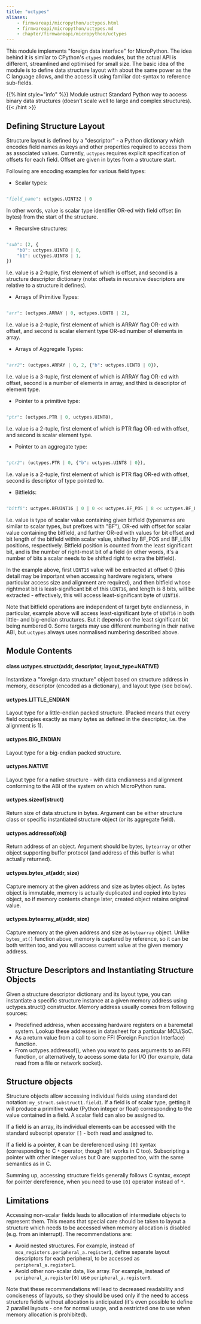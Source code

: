 ```yaml
---
title: "uctypes"
aliases:
    - firmwareapi/micropython/uctypes.html
    - firmwareapi/micropython/uctypes.md
    - chapter/firmwareapi/micropython/uctypes
---
```


This module implements "foreign data interface" for MicroPython. The idea behind it is similar to CPython's `ctypes` modules, but the actual API is different, streamlined and optimised for small size. The basic idea of the module is to define data structure layout with about the same power as the C language allows, and the access it using familiar dot-syntax to reference sub-fields.

{{% hint style="info" %}}
Module ustruct Standard Python way to access binary data structures (doesn't scale well to large and complex structures).
{{< /hint >}}

## Defining Structure Layout

Structure layout is defined by a "descriptor" - a Python dictionary which encodes field names as keys and other properties required to access them as associated values. Currently, `uctypes` requires explicit specification of offsets for each field. Offset are given in bytes from a structure start.

Following are encoding examples for various field types:

* Scalar types:

```python

"field_name": uctypes.UINT32 | 0
```

In other words, value is scalar type identifier OR-ed with field offset (in bytes) from the start of the structure.

* Recursive structures:

```python

"sub": (2, {
    "b0": uctypes.UINT8 | 0,
    "b1": uctypes.UINT8 | 1,
})
```

I.e. value is a 2-tuple, first element of which is offset, and second is a structure descriptor dictionary (note: offsets in recursive descriptors are relative to a structure it defines).

* Arrays of Primitive Types:

```python

"arr": (uctypes.ARRAY | 0, uctypes.UINT8 | 2),
```

I.e. value is a 2-tuple, first element of which is ARRAY flag OR-ed with offset, and second is scalar element type OR-ed number of elements in array.

* Arrays of Aggregate Types:

```python

"arr2": (uctypes.ARRAY | 0, 2, {"b": uctypes.UINT8 | 0}),
```

I.e. value is a 3-tuple, first element of which is ARRAY flag OR-ed with offset, second is a number of elements in array, and third is descriptor of element type.

* Pointer to a primitive type:

```python

"ptr": (uctypes.PTR | 0, uctypes.UINT8),
```

I.e. value is a 2-tuple, first element of which is PTR flag OR-ed with offset, and second is scalar element type.

* Pointer to an aggregate type:

```python

"ptr2": (uctypes.PTR | 0, {"b": uctypes.UINT8 | 0}),
```

I.e. value is a 2-tuple, first element of which is PTR flag OR-ed with offset, second is descriptor of type pointed to.

* Bitfields:

```python

"bitf0": uctypes.BFUINT16 | 0 | 0 << uctypes.BF_POS | 8 << uctypes.BF_LEN,
```

I.e. value is type of scalar value containing given bitfield (typenames are similar to scalar types, but prefixes with "BF"), OR-ed with offset for scalar value containing the bitfield, and further OR-ed with values for bit offset and bit length of the bitfield within scalar value, shifted by BF\_POS and BF\_LEN positions, respectively. Bitfield position is counted from the least significant bit, and is the number of right-most bit of a field (in other words, it's a number of bits a scalar needs to be shifted right to extra the bitfield).

In the example above, first `UINT16` value will be extracted at offset 0 (this detail may be important when accessing hardware registers, where particular access size and alignment are required), and then bitfield whose rightmost bit is least-significant bit of this `UINT16`, and length is 8 bits, will be extracted - effectively, this will access least-significant byte of `UINT16`.

Note that bitfield operations are independent of target byte endianness, in particular, example above will access least-significant byte of `UINT16` in both little- and big-endian structures. But it depends on the least significant bit being numbered 0. Some targets may use different numbering in their native ABI, but `uctypes` always uses normalised numbering described above.

## Module Contents

#### class uctypes.struct(addr, descriptor, layout\_type=NATIVE)

Instantiate a "foreign data structure" object based on structure address in memory, descriptor (encoded as a dictionary), and layout type (see below).

#### uctypes.LITTLE\_ENDIAN

Layout type for a little-endian packed structure. (Packed means that every field occupies exactly as many bytes as defined in the descriptor, i.e. the alignment is 1).

#### uctypes.BIG\_ENDIAN

Layout type for a big-endian packed structure.

#### uctypes.NATIVE

Layout type for a native structure - with data endianness and alignment conforming to the ABI of the system on which MicroPython runs.

#### uctypes.sizeof(struct)

Return size of data structure in bytes. Argument can be either structure class or specific instantiated structure object (or its aggregate field).

#### uctypes.addressof(obj)

Return address of an object. Argument should be bytes, `bytearray` or other object supporting buffer protocol (and address of this buffer is what actually returned).

#### uctypes.bytes\_at(addr, size)

Capture memory at the given address and size as bytes object. As bytes object is immutable, memory is actually duplicated and copied into bytes object, so if memory contents change later, created object retains original value.

#### uctypes.bytearray\_at(addr, size)

Capture memory at the given address and size as `bytearray` object. Unlike `bytes_at()` function above, memory is captured by reference, so it can be both written too, and you will access current value at the given memory address.

## Structure Descriptors and Instantiating Structure Objects

Given a structure descriptor dictionary and its layout type, you can instantiate a specific structure instance at a given memory address using uctypes.struct() constructor. Memory address usually comes from following sources:

* Predefined address, when accessing hardware registers on a baremetal system. Lookup these addresses in datasheet for a particular MCU/SoC.
* As a return value from a call to some FFI (Foreign Function Interface) function.
* From uctypes.addressof(), when you want to pass arguments to an FFI function, or alternatively, to access some data for I/O (for example, data read from a file or network socket).

## Structure objects

Structure objects allow accessing individual fields using standard dot notation: `my_struct.substruct1.field1`. If a field is of scalar type, getting it will produce a primitive value (Python integer or float) corresponding to the value contained in a field. A scalar field can also be assigned to.

If a field is an array, its individual elements can be accessed with the standard subscript operator `[]` - both read and assigned to.

If a field is a pointer, it can be dereferenced using `[0]` syntax (corresponding to C `*` operator, though `[0]` works in C too). Subscripting a pointer with other integer values but 0 are supported too, with the same semantics as in C.

Summing up, accessing structure fields generally follows C syntax, except for pointer dereference, when you need to use `[0]` operator instead of `*`.

## Limitations

Accessing non-scalar fields leads to allocation of intermediate objects to represent them. This means that special care should be taken to layout a structure which needs to be accessed when memory allocation is disabled (e.g. from an interrupt). The recommendations are:

* Avoid nested structures. For example, instead of `mcu_registers.peripheral_a.register1`, define separate layout descriptors for each peripheral, to be accessed as `peripheral_a.register1`.
* Avoid other non-scalar data, like array. For example, instead of `peripheral_a.register[0]` use `peripheral_a.register0`.

Note that these recommendations will lead to decreased readability and conciseness of layouts, so they should be used only if the need to access structure fields without allocation is anticipated (it's even possible to define 2 parallel layouts - one for normal usage, and a restricted one to use when memory allocation is prohibited).

